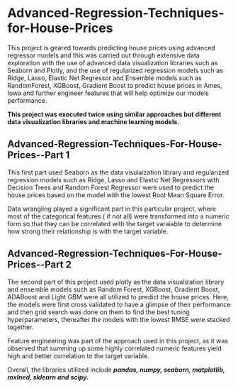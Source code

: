 # Advanced-Regression-Techniques-for-House-Prices

This project is geared towards predicting house prices using advanced regressor models and this was carried out through extensive data exploration with the use of advanced data visualization libraries such as Seaborn and Plotly, and the use of regularized regression models such as Ridge, Lasso, Elastic Net Regressor and Ensemble models such as RandomForest, XGBoost, Gradient Boost to predict house prices in Ames, Iowa and further engineer features that will help optimize our models performance.

**This project was executed twice using similar approaches but different data visualization libraries and machine learning models.**

## Advanced-Regression-Techniques-For-House-Prices--Part 1

This first part used Seaborn as the data visulaization library and regularized regression models such as Ridge, Lasso and Elastic Net Regressors with Decision Trees and Random Forest Regressor were used to predict the house prices based on the model with the lowest Root Mean Square Error. 


Data wrangling played a significant part in this particular project, where most of the categorical features ( if not all) were transformed into a numeric form so that they can be correlated with the target varaiable to determine how strong their relationship is with the target variable.

## Advanced-Regression-Techniques-For-House-Prices--Part 2

The second part of this project used plotly as the data visualization library and ensemble models such as Random Forest, XGBoost, Gradient Boost, ADABoost and Light GBM were all utilized to predict the house prices. Here, the models were first cross validated to have a glimpse of their performance and then grid search was done on them to find the best tuning hyperparameters, thereafter the models with the lowest RMSE were stacked together.

Feature engineering was part of the approach used in this project, as it was observed that summing up some highly correlated numeric features yield high and better correlation to the target variable.


Overall, the libraries utilized include ***pandas, numpy, seaborn, matplotlib, mxlned, sklearn and scipy.***
